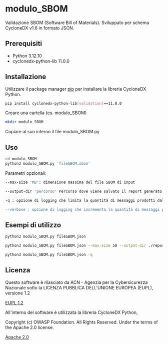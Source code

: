 # modulo_SBOM

Validazione SBOM (Software Bill of Materials).
Sviluppato per schema CycloneDX v1.6 in formato JSON.

## Prerequisiti

- Python 3.12.10
- cyclonedx-python-lib 11.0.0


## Installazione

Utilizzare il package manager [pip](https://pip.pypa.io/en/stable/) per installare la libreria CycloneDX Python.

```bash
pip install cyclonedx-python-lib[validation]==11.0.0
```

Creare una cartella (es. modulo_SBOM)
```bash
mkdir modulo_SBOM
```
Copiare al suo interno il file modulo_SBOM.py 

## Uso

```bash
cd modulo_SBOM
python3 modulo_SBOM.py 'fileSBOM.sbom'
```
Parametri opzionali:
```bash
--max-size 'MB': dimensione massima del file SBOM di input

--output-dir 'percorso' Percorso dove viene salvato il report generato dallo strumento

-q : opzione di logging che limita la quantità di messaggi prodotti dallo strumento nel corso dell'esecuzione

--verbose : opzione di logging che incrementa la quantità di messaggi prodotti dallo strumento nel corso dell'esecuzione
```
## Esempi di utilizzo
```bash
python3 modulo_SBOM.py fileSBOM.json

python3 modulo_SBOM.py fileSBOM.json --max-size 50 --output-dir ./reports --verbose

python3 modulo_SBOM.py fileSBOM.json -q
```

## Licenza
Questo software è rilasciato da ACN - Agenzia per la Cybersicurezza Nazionale
sotto la LICENZA PUBBLICA DELL'UNIONE EUROPEA (EUPL), versione 1.2

[EUPL 1.2](https://interoperable-europe.ec.europa.eu/collection/eupl/eupl-text-eupl-12)

All'interno del software è utilizzata la libreria CycloneDX Python,

Copyright (c) OWASP Foundation. All Rights Reserved.
Under the terms of the Apache 2.0 license.

[Apache 2.0](http://www.apache.org/licenses/)
